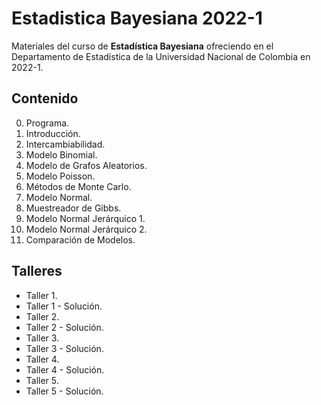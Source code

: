 # Estadistica Bayesiana 2022-1

Materiales del curso de **Estadística Bayesiana** ofreciendo en el Departamento de Estadística de la Universidad Nacional de Colombia en 2022-1.

## Contenido

0. Programa.
1. Introducción.
2. Intercambiabilidad.
3. Modelo Binomial.
4. Modelo de Grafos Aleatorios.
5. Modelo Poisson.
6. Métodos de Monte Carlo.
7. Modelo Normal.
8. Muestreador de Gibbs.
9. Modelo Normal Jerárquico 1.
10. Modelo Normal Jerárquico 2.
11. Comparación de Modelos.

## Talleres 

- Taller 1.
- Taller 1 - Solución.
- Taller 2.
- Taller 2 - Solución.
- Taller 3.
- Taller 3 - Solución.
- Taller 4.
- Taller 4 - Solución.
- Taller 5.
- Taller 5 - Solución.

